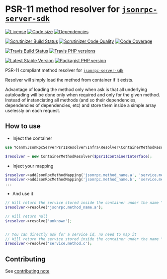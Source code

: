 # PSR-11 method resolver for [`jsonrpc-server-sdk`](https://github.com/yoanm/php-jsonrpc-server-sdk)
[![License](https://img.shields.io/github/license/yoanm/php-jsonrpc-server-sdk-psr11-resolver.svg)](https://github.com/yoanm/php-jsonrpc-server-sdk-psr11-resolver) [![Code size](https://img.shields.io/github/languages/code-size/yoanm/php-jsonrpc-server-sdk-psr11-resolver.svg)](https://github.com/yoanm/php-jsonrpc-server-sdk-psr11-resolver) [![Dependencies](https://img.shields.io/librariesio/github/yoanm/php-jsonrpc-server-sdk-psr11-resolver.svg)](https://libraries.io/packagist/yoanm%2Fjsonrpc-server-sdk-psr11-resolver)

[![Scrutinizer Build Status](https://img.shields.io/scrutinizer/build/g/yoanm/php-jsonrpc-server-sdk-psr11-resolver.svg?label=Scrutinizer&logo=scrutinizer)](https://scrutinizer-ci.com/g/yoanm/php-jsonrpc-server-sdk-psr11-resolver/build-status/master) [![Scrutinizer Code Quality](https://img.shields.io/scrutinizer/g/yoanm/php-jsonrpc-server-sdk-psr11-resolver/master.svg?logo=scrutinizer)](https://scrutinizer-ci.com/g/yoanm/php-jsonrpc-server-sdk-psr11-resolver/?branch=master) [![Code Coverage](https://img.shields.io/scrutinizer/coverage/g/yoanm/php-jsonrpc-server-sdk-psr11-resolver/master.svg?logo=scrutinizer)](https://scrutinizer-ci.com/g/yoanm/php-jsonrpc-server-sdk-psr11-resolver/?branch=master)

[![Travis Build Status](https://img.shields.io/travis/yoanm/php-jsonrpc-server-sdk-psr11-resolver/master.svg?label=Travis&logo=travis)](https://travis-ci.org/yoanm/php-jsonrpc-server-sdk-psr11-resolver) [![Travis PHP versions](https://img.shields.io/travis/php-v/yoanm/php-jsonrpc-server-sdk-psr11-resolver.svg?logo=travis)](https://travis-ci.org/yoanm/php-jsonrpc-server-sdk-psr11-resolver)

[![Latest Stable Version](https://img.shields.io/packagist/v/yoanm/jsonrpc-server-sdk-psr11-resolver.svg)](https://packagist.org/packages/yoanm/jsonrpc-server-sdk-psr11-resolver) [![Packagist PHP version](https://img.shields.io/packagist/php-v/yoanm/jsonrpc-server-sdk-psr11-resolver.svg)](https://packagist.org/packages/yoanm/jsonrpc-server-sdk-psr11-resolver)

PSR-11 compliant method resolver for [`jsonrpc-server-sdk`](https://github.com/yoanm/php-jsonrpc-server-sdk)

Resolver will simply load the method from container if it exists.

Advantage of loading the method only when ask is that all underlying autoloading will be done only when required and only for the given method. Instead of instanciating all methods (and so their dependencies, dependencies of dependencies, etc) and store them inside a simple array uselessly on each request.

## How to use

 - Inject the container
 ```php
 use Yoanm\JsonRpcServerPsr11Resolver\Infra\Resolver\ContainerMethodResolver;
 
 $resolver = new ContainerMethodResolver($psr11ContainerInterface);
 ```
 - Inject your mapping
 
 ```php
 $resolver->addJsonRpcMethodMapping('jsonrpc.method_name.a', 'service.method.a');
 $resolver->addJsonRpcMethodMapping('jsonrpc.method_name.b', 'service.method.b');
 ...
 ```
 - And use it
 ```php
 // Will return the service stored inside the container under the name "service.method.a"
 $resolver->resolve('jsonrpc.method_name.a');
 
 // Will return null
 $resolver->resolve('unknown');
 
 
 // You can directly ask for a service id, no need to map it
 // Will return the service stored inside the container under the name "service.method.c" (if exists)
 $resolver->resolve('service.method.c');
 ```

## Contributing
See [contributing note](./CONTRIBUTING.md)
